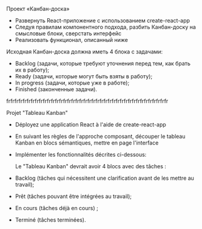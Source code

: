 Проект «Канбан-доска»

- Развернуть React-приложение с использованием create-react-app
- Следуя правилам компонентного подхода, разбить Канбан-доску на смысловые блоки, сверстать интерфейс
- Реализовать функционал, описанный ниже
 
 Исходная Канбан-доска должна иметь 4 блока с задачами:

- Backlog (задачи, которые требуют уточнения перед тем, как брать их в работу);
- Ready (задачи, которые могут быть взяты в работу);
- In progress (задачи, которые уже в работе);
- Finished (законченные задачи).

frfrfrfrfrfrfrfrfrfrfrfrfrfrfrfrfrfrfrfrfrfrfrfrfrfrfrfrfrfrfrfrfrfrfrfrfrfrfrfr

Projet  "Tableau Kanban"

- Déployez une application React à l'aide de create-react-app
- En suivant les règles de l'approche composant, découper le tableau Kanban en blocs sémantiques, mettre en page l'interface
- Implémenter les fonctionnalités décrites ci-dessous:
 
  Le "Tableau Kanban"  devrait avoir 4 blocs avec des tâches :

- Backlog (tâches qui nécessitent une clarification avant de les mettre au travail);
- Prêt (tâches pouvant être intégrées au travail);
- En cours (tâches déjà en cours) ;
- Terminé (tâches terminées).

